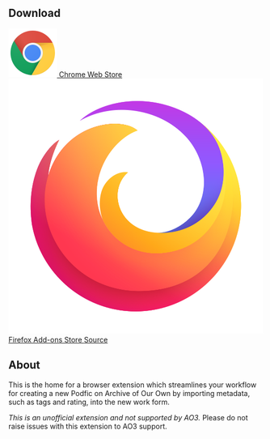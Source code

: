 ## Download

<a href="https://chrome.google.com/webstore/detail/ao3-podfic-posting-helper/liceoplaldpcfdkndimfppgdcbophgma?utm_source=github&utm_medium=web&utm_campaign=github_pages"
    target="_blank" rel="noopener" class="download-button">
    <img alt="" role="presentation" src="/assets/img/chrome-logo.svg" class="download-logo">
    Chrome Web Store
</a>
<a href="https://addons.mozilla.org/en-US/firefox/addon/ao3-podfic-posting-helper/" target="_blank" rel="noopener"
    class="download-button">
    <img alt="" role="presentation" src="/assets/img/firefox-logo.svg" class="download-logo">
    Firefox Add-ons Store
</a>
<a href="{{ site.github.zip_url }}" target="_blank" rel="noopener" class="download-button">
    Source
</a>

## About

This is the home for a browser extension which streamlines your workflow for creating a new Podfic
on Archive of Our Own by importing metadata, such as tags and rating, into the new work form.

_This is an unofficial extension and not supported by AO3._ Please do not raise issues with this
extension to AO3 support.